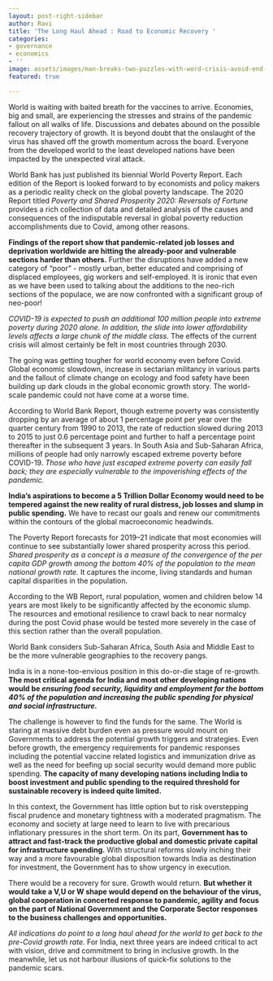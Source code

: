 ```yaml
---
layout: post-right-sidebar
author: Ravi
title: 'The Long Haul Ahead : Road to Economic Recovery '
categories:
- governance
- economics
- ''
image: assets/images/man-breaks-two-puzzles-with-word-crisis-avoid-end-economic-political-crisis_72572-1440.jpg
featured: true

---
```

World is waiting with baited breath for the vaccines to arrive. Economies, big and small, are experiencing the stresses and strains of the pandemic fallout on all walks of life. Discussions and debates abound on the possible recovery trajectory of growth. It is beyond doubt that the onslaught of the virus has shaved off the growth momentum across the board. Everyone from the developed world to the least developed nations have been impacted by the unexpected viral attack.

World Bank has just published its biennial World Poverty Report. Each edition of the Report is looked forward to by economists and policy makers as a periodic reality check on the global poverty landscape. The 2020 Report titled _Poverty and Shared Prosperity 2020: Reversals of Fortune_ provides a rich collection of data and detailed analysis of the causes and consequences of the indisputable reversal in global poverty reduction accomplishments due to Covid, among other reasons.

**Findings of the report show that pandemic-related job losses and deprivation worldwide are hitting the already-poor and vulnerable sections harder than others.** Further the disruptions have added a new category of “poor” - mostly urban, better educated and comprising of displaced employees, gig workers and self-employed. It is ironic that even as we have been used to talking about the additions to the neo-rich sections of the populace, we are now confronted with a significant group of neo-poor!

_COVID-19 is expected to push an additional 100 million people into extreme poverty during 2020 alone. In addition, the slide into lower affordability levels affects a large chunk of the middle class._ The effects of the current crisis will almost certainly be felt in most countries through 2030.

The going was getting tougher for world economy even before Covid. Global economic slowdown, increase in sectarian militancy in various parts and the fallout of climate change on ecology and food safety have been building up dark clouds in the global economic growth story. The world-scale pandemic could not have come at a worse time.

According to World Bank Report, though extreme poverty was consistently dropping by an average of about 1 percentage point per year over the quarter century from 1990 to 2013, the rate of reduction slowed during 2013 to 2015 to just 0.6 percentage point and further to half a percentage point thereafter in the subsequent 3 years. In South Asia and Sub-Saharan Africa, millions of people had only narrowly escaped extreme poverty before COVID-19. _Those who have just escaped extreme poverty can easily fall back; they are especially vulnerable to the impoverishing effects of the pandemic._

**India’s aspirations to become a 5 Trillion Dollar Economy would need to be tempered against the new reality of rural distress, job losses and slump in public spending.** We have to recast our goals and renew our commitments within the contours of the global macroeconomic headwinds.

The Poverty Report forecasts for 2019–21 indicate that most economies will continue to see substantially lower shared prosperity across this period. _Shared prosperity as a concept is a measure of the convergence of the per capita GDP growth among the bottom 40% of the population to the mean national growth rate._ It captures the income, living standards and human capital disparities in the population.

According to the WB Report, rural population, women and children below 14 years are most likely to be significantly affected by the economic slump. The resources and emotional resilience to crawl back to near normalcy during the post Covid phase would be tested more severely in the case of this section rather than the overall population.

World Bank considers Sub-Saharan Africa, South Asia and Middle East to be the more vulnerable geographies to the recovery pangs.

India is in a none-too-envious position in this do-or-die stage of re-growth. **The most critical agenda for India and most other developing nations would be _ensuring food security, liquidity and employment for the bottom 40% of the population and increasing the public spending for physical and social infrastructure._**

The challenge is however to find the funds for the same. The World is staring at massive debt burden even as pressure would mount on Governments to address the potential growth triggers and strategies. Even before growth, the emergency requirements for pandemic responses including the potential vaccine related logistics and immunization drive as well as the need for beefing up social security would demand more public spending. **The capacity of many developing nations including India to boost investment and public spending to the required threshold for sustainable recovery is indeed quite limited.**

In this context, the Government has little option but to risk overstepping fiscal prudence and monetary tightness with a moderated pragmatism. The economy and society at large need to learn to live with precarious inflationary pressures in the short term. On its part, **Government has to attract and fast-track the productive global and domestic private capital for infrastructure spending.** With structural reforms slowly inching their way and a more favourable global disposition towards India as destination for investment, the Government has to show urgency in execution.

There would be a recovery for sure. Growth would return. **But whether it would take a V,U or W shape would depend on the behaviour of the virus, global cooperation in concerted response to pandemic, agility and focus on the part of National Government and the Corporate Sector responses to the business challenges and opportunities.**

_All indications do point to a long haul ahead for the world to get back to the pre-Covid growth rate._ For India, next three years are indeed critical to act with vision, drive and commitment to bring in inclusive growth. In the meanwhile, let us not harbour illusions of quick-fix solutions to the pandemic scars.